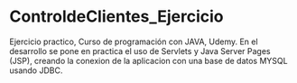 # ControldeClientes_Ejercicio
Ejercicio practico, Curso de programación con JAVA, Udemy.
En el desarrollo se pone en practica el uso de Servlets y Java Server Pages (JSP), creando la conexion de la aplicacion con una base de datos MYSQL usando JDBC.
